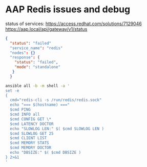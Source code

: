 
# AAP Redis issues and debug

status of services:
  https://access.redhat.com/solutions/7129046
  https://aap.local/api/gateway/v1/status

```json
{
  "status": "failed"
  "service_name": "redis"
  "nodes": {}
  "response": {
    "status": "failed",
    "mode": "standalone"
   }
  }
```

```bash
ansible all -b -m shell -a '
set -e
{
  cmd="redis-cli -s /run/redis/redis.sock"
  echo "=== $(hostname) ==="
  $cmd PING
  $cmd INFO all
  $cmd CONFIG GET \*
  $cmd LATENCY DOCTOR
  echo "SLOWLOG LEN:" $( $cmd SLOWLOG LEN )
  $cmd SLOWLOG GET 25
  $cmd CLIENT LIST
  $cmd MEMORY STATS
  $cmd MEMORY DOCTOR
  echo "DBSIZE:" $( $cmd DBSIZE )
} 2>&1
'
```

    
